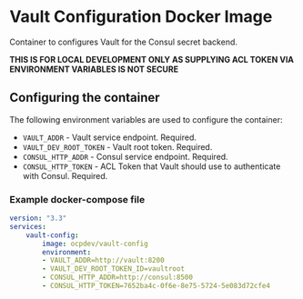 # Vault Configuration Docker Image
Container to configures Vault for the Consul secret backend.

__THIS IS FOR LOCAL DEVELOPMENT ONLY AS SUPPLYING ACL TOKEN VIA ENVIRONMENT VARIABLES IS NOT SECURE__

## Configuring the container
The following environment variables are used to configure the container:
* `VAULT_ADDR` - Vault service endpoint. Required.
* `VAULT_DEV_ROOT_TOKEN` - Vault root token. Required.
* `CONSUL_HTTP_ADDR` - Consul service endpoint. Required.
* `CONSUL_HTTP_TOKEN` - ACL Token that Vault should use to authenticate with Consul. Required.

### Example docker-compose file
```yaml
version: "3.3"
services:
    vault-config:
        image: ocpdev/vault-config
        environment:
        - VAULT_ADDR=http://vault:8200
        - VAULT_DEV_ROOT_TOKEN_ID=vaultroot
        - CONSUL_HTTP_ADDR=http://consul:8500
        - CONSUL_HTTP_TOKEN=7652ba4c-0f6e-8e75-5724-5e083d72cfe4
```
